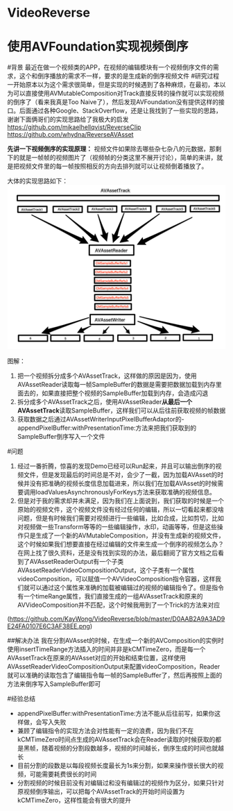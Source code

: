# VideoReverse
# 使用AVFoundation实现视频倒序

#背景
最近在做一个视频类的APP，在视频的编辑模块有一个视频倒序文件的需求，这个和倒序播放的需求不一样，要求的是生成新的倒序视频文件
#研究过程
一开始原本以为这个需求很简单，但是实现的时候遇到了各种麻烦，在最初，本以为可以直接使用AVMutableComposition对Track直接反转的操作就可以实现视频的倒序了（看来我真是Too Naive了），然后发现AVFoundation没有提供这样的接口。后面通过各种Google、StackOverflow，还是让我找到了一些实现的思路，谢谢下面俩哥们的实现思路给了我极大的启发
https://github.com/mikaelhellqvist/ReverseClip
https://github.com/whydna/ReverseAVAsset


**先讲一下视频倒序的实现原理：**
视频文件如果除去哪些杂七杂八的元数据，那剩下的就是一帧帧的视频图片了（视频帧的分类这里不展开讨论），简单的来讲，就是把视频文件里的每一帧按照相反的方向去排列就可以让视频倒着播放了。

大体的实现思路如下：
![1](https://raw.githubusercontent.com/KayWong/VideoReverse/master/D0AAB2A9A3AD9E24FA0107E6C3AF38EE.png)

图解：
1. 把一个视频拆分成多个AVAssetTrack，这样做的原因是因为，使用AVAssetReader读取每一帧SampleBuffer的数据是需要把数据加载到内存里面去的，如果直接把整个视频的SampleBuffer加载到内存，会造成闪退
2. 拆分成多个AVAssetTrack之后，使用AVAssetReader**从最后一个AVAssetTrack**读取SampleBuffer，这样我们可以从后往前获取视频的帧数据
3. 获取数据之后通过AVAssetWriterInputPixelBufferAdaptor的- appendPixelBuffer:withPresentationTime:方法来把我们获取到的SampleBuffer倒序写入一个文件

#问题
1. 经过一番折腾，惊喜的发现Demo已经可以Run起来，并且可以输出倒序的视频文件，但是发现最后的时间总是不对，会少了一截，因为加载AVAsset的时候并没有把准确的视频长度信息加载进来，所以我们在加载AVAsset的时候需要调用loadValuesAsynchronouslyForKeys方法来获取准确的视频信息。 
2. 但是对于我的需求却并未满足，因为我们在上面说到，我们获取的时候是一个原始的视频文件，这个视频文件没有经过任何的编辑，所以一切看起来都没啥问题，但是有时候我们需要对视频进行一些编辑，比如合成，比如剪切，比如对视频做一些Transform等等的一些编辑操作，水印，动画等等，但是这些操作只是生成了一个新的AVMutableComposition，并没有生成新的视频文件，这个时候如果我们想要直接在经过编辑的文件来生成一个倒序的视频怎么办？在网上找了很久资料，还是没有找到实现的办法，最后翻阅了官方文档之后看到了AVAssetReaderOutput有一个子类AVAssetReaderVideoCompositionOutput，这个子类有一个属性videoComposition，可以赋值一个AVVideoComposition指令容器，这样我们就可以通过这个属性来准确的加载被编辑过的视频的编辑指令了。但是指令有一个timeRange属性，我们直接生成的一组AVAssetTrack和原来的AVVideoComposition并不匹配，这个时候我用到了一个Trick的方法来对应

(https://github.com/KayWong/VideoReverse/blob/master/D0AAB2A9A3AD9E24FA0107E6C3AF38EE.png)

##解决办法
我在分割AVAsset的时候，在生成一个新的AVComposition的实例时使用insertTimeRange方法插入的时间并非是kCMTimeZero，而是每一个AVAssetTrack在原来的AVAsset对应的开始和结束位置，这样使用AVAssetReaderVideoCompositionOutput来配置videoComposition，Reader就可以准确的读取包含了编辑指令每一帧的SampleBuffer了，然后再按照上面的方法来倒序写入SampleBuffer即可

#经验总结
* appendPixelBuffer:withPresentationTime:方法不能从后往前写，如果你这样做，会写入失败
* 兼顾了编辑指令的实现方法会对性能有一定的浪费，因为我们不在kCMTimeZero时间点生成的AVAssetTrack会在Reader读取的时候获取的都是黑帧，随着视频的分割段数越多，视频的时间越长，倒序生成的时间也就越长
* 目前分割的段数是以每段视频长度最长为1s来分割，如果来操作很长很大的视频，可能需要耗费很长的时间
* 分割视频的时候目前没有对编辑过和没有编辑过的视频作为区分，如果只针对原视频倒序输出，可以把每个AVAssetTrack的开始时间设置为kCMTimeZero，这样性能会有很大的提升
